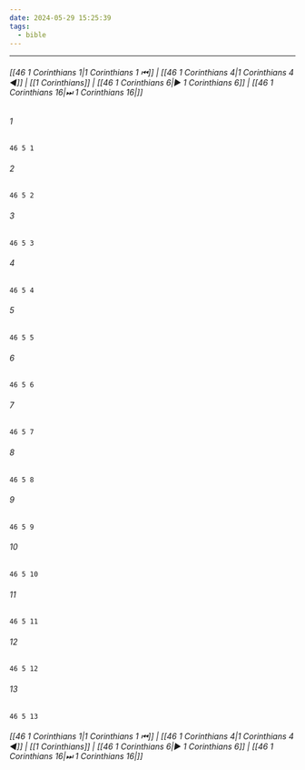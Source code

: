 ```yaml
---
date: 2024-05-29 15:25:39
tags:
  - bible
---
```

___

###### [[46 1 Corinthians 1|1 Corinthians 1 ⏮]] | [[46 1 Corinthians 4|1 Corinthians 4 ◀]] | [[1 Corinthians]] | [[46 1 Corinthians 6|▶ 1 Corinthians 6]] | [[46 1 Corinthians 16|⏭ 1 Corinthians 16|]]

###### 1
``` verse
46 5 1 
```
###### 2
``` verse
46 5 2 
```
###### 3
``` verse
46 5 3 
```
###### 4
``` verse
46 5 4 
```
###### 5
``` verse
46 5 5 
```
###### 6
``` verse
46 5 6 
```
###### 7
``` verse
46 5 7 
```
###### 8
``` verse
46 5 8 
```
###### 9
``` verse
46 5 9 
```
###### 10
``` verse
46 5 10 
```
###### 11
``` verse
46 5 11 
```
###### 12
``` verse
46 5 12 
```
###### 13
``` verse
46 5 13 
```

###### [[46 1 Corinthians 1|1 Corinthians 1 ⏮]] | [[46 1 Corinthians 4|1 Corinthians 4 ◀]] | [[1 Corinthians]] | [[46 1 Corinthians 6|▶ 1 Corinthians 6]] | [[46 1 Corinthians 16|⏭ 1 Corinthians 16|]]

